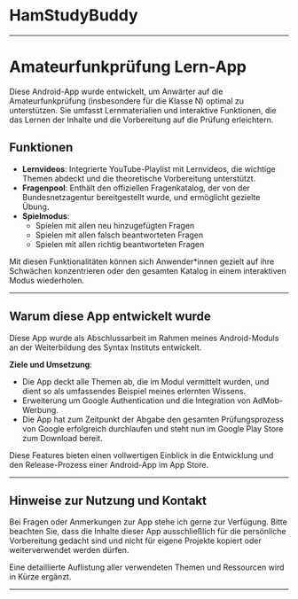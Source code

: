 # HamStudyBuddy

---

# Amateurfunkprüfung Lern-App

Diese Android-App wurde entwickelt, um Anwärter auf die Amateurfunkprüfung (insbesondere für die Klasse N) optimal zu unterstützen. Sie umfasst Lernmaterialien und interaktive Funktionen, die das Lernen der Inhalte und die Vorbereitung auf die Prüfung erleichtern.

## Funktionen

- **Lernvideos**: Integrierte YouTube-Playlist mit Lernvideos, die wichtige Themen abdeckt und die theoretische Vorbereitung unterstützt.
- **Fragenpool**: Enthält den offiziellen Fragenkatalog, der von der Bundesnetzagentur bereitgestellt wurde, und ermöglicht gezielte Übung.
- **Spielmodus**:
  - Spielen mit allen neu hinzugefügten Fragen
  - Spielen mit allen falsch beantworteten Fragen
  - Spielen mit allen richtig beantworteten Fragen

Mit diesen Funktionalitäten können sich Anwender*innen gezielt auf ihre Schwächen konzentrieren oder den gesamten Katalog in einem interaktiven Modus wiederholen.

---

## Warum diese App entwickelt wurde

Diese App wurde als Abschlussarbeit im Rahmen meines Android-Moduls an der Weiterbildung des Syntax Instituts entwickelt. 

**Ziele und Umsetzung**:

- Die App deckt alle Themen ab, die im Modul vermittelt wurden, und dient so als umfassendes Beispiel meines erlernten Wissens.
- Erweiterung um Google Authentication und die Integration von AdMob-Werbung.
- Die App hat zum Zeitpunkt der Abgabe den gesamten Prüfungsprozess von Google erfolgreich durchlaufen und steht nun im Google Play Store zum Download bereit.

Diese Features bieten einen vollwertigen Einblick in die Entwicklung und den Release-Prozess einer Android-App im App Store.

---

## Hinweise zur Nutzung und Kontakt

Bei Fragen oder Anmerkungen zur App stehe ich gerne zur Verfügung. Bitte beachten Sie, dass die Inhalte dieser App ausschließlich für die persönliche Vorbereitung gedacht sind und nicht für eigene Projekte kopiert oder weiterverwendet werden dürfen.

Eine detaillierte Auflistung aller verwendeten Themen und Ressourcen wird in Kürze ergänzt.

---

